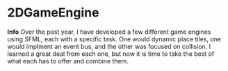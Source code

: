 2DGameEngine
============

<b>Info</b>
Over the past year, I have developed a few different game engines using SFML, each with a specific task. One would dynamic place tiles, one would implment an event bus, and the other was focused on collision. I learned a great deal from each one, but now it is time to take the best of what each has to offer and combine them.